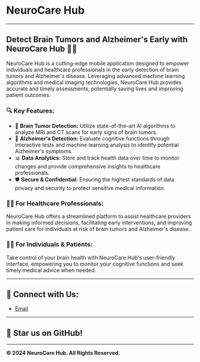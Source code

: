 # NeuroCare Hub

---

## Detect Brain Tumors and Alzheimer's Early with NeuroCare Hub 🧠✨

NeuroCare Hub is a cutting-edge mobile application designed to empower individuals and healthcare professionals in the early detection of brain tumors and Alzheimer's disease. Leveraging advanced machine learning algorithms and medical imaging technologies, NeuroCare Hub provides accurate and timely assessments, potentially saving lives and improving patient outcomes.

### 🔍 Key Features:
- 🧠 **Brain Tumor Detection:** Utilize state-of-the-art AI algorithms to analyze MRI and CT scans for early signs of brain tumors.
- 🧠 **Alzheimer's Detection:** Evaluate cognitive functions through interactive tests and machine learning analysis to identify potential Alzheimer's symptoms.
- 📊 **Data Analytics:** Store and track health data over time to monitor changes and provide comprehensive insights to healthcare professionals.
- 🛡️ **Secure & Confidential:** Ensuring the highest standards of data privacy and security to protect sensitive medical information.

### 👩‍⚕️ For Healthcare Professionals:
NeuroCare Hub offers a streamlined platform to assist healthcare providers in making informed decisions, facilitating early interventions, and improving patient care for individuals at risk of brain tumors and Alzheimer's disease.

### 👨‍🔬 For Individuals & Patients:
Take control of your brain health with NeuroCare Hub's user-friendly interface, empowering you to monitor your cognitive functions and seek timely medical advice when needed.

---

## 📩 Connect with Us:
- [Email](mailto:abdulrahmanmudasser@gmail.com)

---

## 🌟 Star us on GitHub!

---

**© 2024 NeuroCare Hub. All Rights Reserved.**
